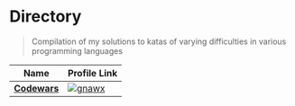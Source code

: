 # Directory

> Compilation of my solutions to katas of varying difficulties in various programming languages

| Name                      | Profile Link                                                                                                          |
| ------------------------- | --------------------------------------------------------------------------------------------------------------------- |
| [**Codewars**](/codewars) | [![**gnawx**](https://www.codewars.com/users/gnawx/badges/micro?sanitize=true)](https://www.codewars.com/users/gnawx) |
